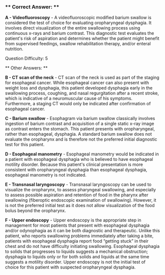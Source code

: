### ** Correct Answer: **

**A - Videofluoroscopy** - A videofluoroscopic modified barium swallow is considered the test of choice for evaluating oropharyngeal dysphagia. It involves direct visualization of the entire swallowing process using continuous x-rays and barium contrast. This diagnostic test evaluates the patient's risk of aspiration and determines whether the patient might benefit from supervised feedings, swallow rehabilitation therapy, and/or enteral nutrition.

Question Difficulty: 5

** Other Answers: **

**B - CT scan of the neck** - CT scan of the neck is used as part of the staging for esophageal cancer. While esophageal cancer can also present with weight loss and dysphagia, this patient developed dysphagia early in the swallowing process, coughing, and nasal regurgitation after a recent stroke, which is indicative of a neuromuscular cause of his symptoms. Furthermore, a staging CT would only be indicated after confirmation of esophageal cancer.

**C - Barium swallow** - Esophagram via barium swallow classically involves ingestion of barium contrast and acquisition of a single static x-ray image as contrast enters the stomach. This patient presents with oropharyngeal, rather than esophageal, dysphagia. A standard barium swallow does not evaluate the oropharynx and is therefore not the preferred initial diagnostic test for this patient.

**D - Esophageal manometry** - Esophageal manometry would be indicated in a patient with esophageal dysphagia who is believed to have esophageal motility disorder. Because this patient's clinical presentation is more consistent with oropharyngeal dysphagia than esophageal dysphagia, esophageal manometry is not indicated.

**E - Transnasal laryngoscopy** - Transnasal laryngoscopy can be used to visualize the oropharynx, to assess pharyngeal swallowing, and especially to assess possible aspiration and retention of food in the pharynx after swallowing (fiberoptic endoscopic examination of swallowing). However, it is not the preferred initial test as it does not allow visualization of the food bolus beyond the oropharynx.

**F - Upper endoscopy** - Upper endoscopy is the appropriate step in management for most patients that present with esophageal dysphagia and/or odynophagia as it can be both diagnostic and therapeutic. Unlike this patient, who reports swallowing problems immediately after taking a bite, patients with esophageal dysphagia report food “getting stuck” in their chest and do not have difficulty initiating swallowing. Esophageal dysphagia to solids that progresses to liquids suggests a mechanical obstruction; dysphagia to liquids only or for both solids and liquids at the same time suggests a motility disorder. Upper endoscopy is not the initial test of choice for this patient with suspected oropharyngeal dysphagia.

